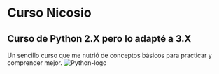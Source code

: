 # Curso Nicosio

## Curso de Python 2.X pero lo adapté a 3.X

Un sencillo curso que me nutrió de conceptos básicos para practicar y comprender mejor.
![Python-logo](https://user-images.githubusercontent.com/102749844/172690887-e5a3853e-db24-429e-bb25-2af3a28a0449.jpg)
